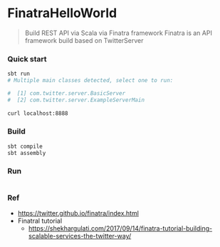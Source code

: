 # FinatraHelloWorld
> Build REST API via Scala via Finatra framework
> Finatra is an API framework build based on TwitterServer

### Quick start
```bash
sbt run
# Multiple main classes detected, select one to run:

#  [1] com.twitter.server.BasicServer
#  [2] com.twitter.server.ExampleServerMain
 
curl localhost:8888
```

### Build 
```bash
sbt compile
sbt assembly
```

### Run 
```bash

```

### Ref
- https://twitter.github.io/finatra/index.html
- Finatral tutorial
	- https://shekhargulati.com/2017/09/14/finatra-tutorial-building-scalable-services-the-twitter-way/
